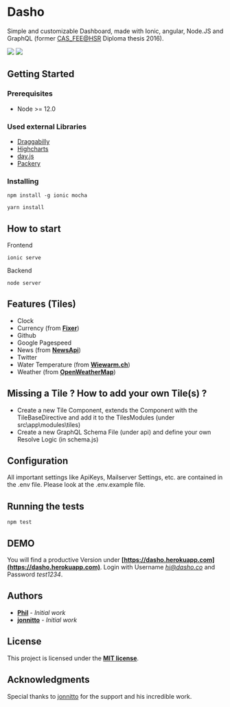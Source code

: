 # Dasho

Simple and customizable Dashboard, made with Ionic, angular, Node.JS and GraphQL (former [CAS_FEE@HSR](https://www.hsr.ch) Diploma thesis 2016).

<img src="https://github.com/pbachman/dasho/workflows/Node%20CI/badge.svg" />

<img src="https://user-images.githubusercontent.com/393635/61664879-06e18d00-acd4-11e9-8c3a-6bfae3db12c2.gif" />

## Getting Started

### Prerequisites

- Node >= 12.0

### Used external Libraries

* [Draggabilly](https://draggabilly.desandro.com)
* [Highcharts](https://github.com/highcharts/highcharts)
* [day.js](https://day.js.org)
* [Packery](https://packery.metafizzy.co)

### Installing

```
npm install -g ionic mocha
```

```
yarn install
```

## How to start

Frontend

```
ionic serve
```

Backend

```
node server
```

## Features (Tiles)

* Clock
* Currency (from **[Fixer](https://fixer.io)**)
* Github
* Google Pagespeed
* News (from **[NewsApi](https://newsapi.org)**)
* Twitter
* Water Temperature (from **[Wiewarm.ch](https://www.wiewarm.ch)**)
* Weather (from **[OpenWeatherMap](https://openweathermap.org)**)

## Missing a Tile ? How to add your own Tile(s) ?

* Create a new Tile Component, extends the Component with the TileBaseDirective and add it to the TilesModules (under src\app\modules\tiles)
* Create a new GraphQL Schema File (under api) and define your own Resolve Logic (in schema.js)

## Configuration

All important settings like ApiKeys, Mailserver Settings, etc. are contained in the .env file. Please look at the .env.example file.

## Running the tests

```
npm test
```
## DEMO

You will find a productive Version under **[https://dasho.herokuapp.com](https://dasho.herokuapp.com)**. Login with Username *hi@dasho.co* and Password *test1234*.

## Authors

* **[Phil](https://github.com/pbachman)** - *Initial work*
* **[jonnitto](https://github.com/jonnitto)** - *Initial work* 

## License

This project is licensed under the **[MIT license](http://opensource.org/licenses/mit-license.php)**.

## Acknowledgments

Special thanks to [jonnitto](https://github.com/jonnitto) for the support and his incredible work.

